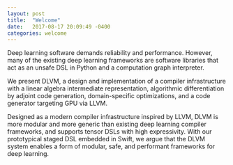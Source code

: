 ```yaml
---
layout: post
title:  "Welcome"
date:   2017-08-17 20:09:49 -0400
categories: welcome
---
```


Deep learning software demands reliability and performance.
However, many of the existing deep learning frameworks are software libraries
that act as an unsafe DSL in Python and a computation graph interpreter.

We present DLVM, a design and implementation of a compiler infrastructure
with a linear algebra intermediate representation, algorithmic differentiation
by adjoint code generation, domain-specific optimizations, and a code generator
targeting GPU via LLVM.

Designed as a modern compiler infrastructure inspired by LLVM, DLVM is more modular
and more generic than existing deep learning compiler frameworks, and supports
tensor DSLs with high expressivity. With our prototypical staged DSL embedded in Swift,
we argue that the DLVM system enables a form of modular, safe, and performant frameworks
for deep learning.

